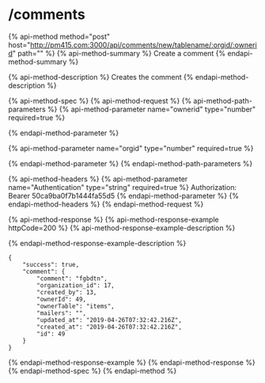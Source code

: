 # /comments

{% api-method method="post" host="http://pm415.com:3000/api/comments/new/tablename/:orgid/:ownerid" path="" %}
{% api-method-summary %}
Create a comment
{% endapi-method-summary %}

{% api-method-description %}
Creates the comment 
{% endapi-method-description %}

{% api-method-spec %}
{% api-method-request %}
{% api-method-path-parameters %}
{% api-method-parameter name="ownerid" type="number" required=true %}

{% endapi-method-parameter %}

{% api-method-parameter name="orgid" type="number" required=true %}

{% endapi-method-parameter %}
{% endapi-method-path-parameters %}

{% api-method-headers %}
{% api-method-parameter name="Authentication" type="string" required=true %}
Authorization: Bearer 50ca9ba0f7b1444fa55d5
{% endapi-method-parameter %}
{% endapi-method-headers %}
{% endapi-method-request %}

{% api-method-response %}
{% api-method-response-example httpCode=200 %}
{% api-method-response-example-description %}

{% endapi-method-response-example-description %}

```
{
    "success": true,
    "comment": {
        "comment": "fgbdtn",
        "organization_id": 17,
        "created_by": 13,
        "ownerId": 49,
        "ownerTable": "items",
        "mailers": "",
        "updated_at": "2019-04-26T07:32:42.216Z",
        "created_at": "2019-04-26T07:32:42.216Z",
        "id": 49
    }
}
```
{% endapi-method-response-example %}
{% endapi-method-response %}
{% endapi-method-spec %}
{% endapi-method %}

